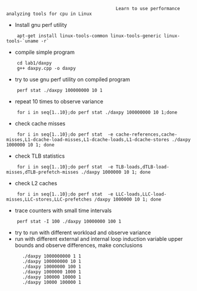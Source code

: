                                              Learn to use performance analyzing tools for cpu in Linux

*    Install gnu perf utility
```
    apt-get install linux-tools-common linux-tools-generic linux-tools-`uname -r`
```
*    compile simple program
```
    cd lab1/daxpy
    g++ daxpy.cpp -o daxpy
```
*    try to use gnu perf utility on compiled program
```
    perf stat ./daxpy 100000000 10 1
```
*    repeat 10 times to observe variance
```
    for i in seq{1..10};do perf stat ./daxpy 100000000 10 1;done
```
*    check cache misses
```
    for i in seq{1..10};do perf stat  -e cache-references,cache-misses,L1-dcache-load-misses,L1-dcache-loads,L1-dcache-stores ./daxpy 1000000 10 1; done
```
*    check TLB statistics
```
    for i in seq{1..10};do perf stat  -e TLB-loads,dTLB-load-misses,dTLB-prefetch-misses ./daxpy 1000000 10 1; done
```
*    check L2 caches
```
    for i in seq{1..10};do perf stat  -e LLC-loads,LLC-load-misses,LLC-stores,LLC-prefetches /daxpy 1000000 10 1; done
```
*    trace counters with small time intervals
```
    perf stat -I 100 ./daxpy 10000000 100 1
```
*    try to run with different workload and observe variance
*    run with different external and internal loop induction variable upper bounds and observe differences, make conclusions
```
      ./daxpy 1000000000 1 1
      ./daxpy 100000000 10 1
      ./daxpy 10000000 100 1
      ./daxpy 1000000 1000 1
      ./daxpy 100000 10000 1
      ./daxpy 10000 100000 1
```
  


